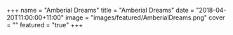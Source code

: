 +++
name = "Amberial Dreams"
title = "Amberial Dreams"
date = "2018-04-20T11:00:00+11:00"
image = "images/featured/AmberialDreams.png"
cover = ""
featured = "true"
+++